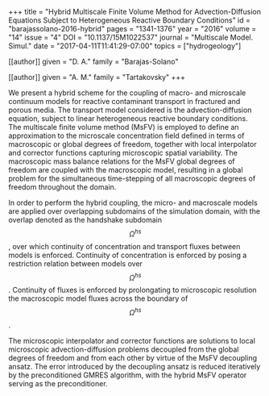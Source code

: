 +++
title   = "Hybrid Multiscale Finite Volume Method for Advection-Diffusion Equations Subject to Heterogeneous Reactive Boundary Conditions"
id      = "barajassolano-2016-hybrid"
pages   = "1341-1376"
year    = "2016"
volume  = "14"
issue   = "4"
DOI     = "10.1137/15M1022537"
journal = "Multiscale Model. Simul."
date    = "2017-04-11T11:41:29-07:00"
topics  = ["hydrogeology"]

[[author]]
	given = "D. A."
	family = "Barajas-Solano"

[[author]]
	given = "A. M."
	family = "Tartakovsky"
+++

We present a hybrid scheme for the coupling of macro- and microscale continuum models for reactive contaminant transport in fractured and porous media.  The transport model considered is the advection-diffusion equation, subject to linear heterogeneous reactive boundary conditions.  The multiscale finite volume method (MsFV) is employed to define an approximation to the microscale concentration field defined in terms of macroscopic or global degrees of freedom, together with local interpolator and corrector functions capturing microscopic spatial variability.  The macroscopic mass balance relations for the MsFV global degrees of freedom are coupled with the macroscopic model, resulting in a global problem for the simultaneous time-stepping of all macroscopic degrees of freedom throughout the domain.

In order to perform the hybrid coupling, the micro- and macroscale models are applied over overlapping subdomains of the simulation domain, with the overlap denoted as the handshake subdomain $$\Omega^{hs}$$, over which continuity of concentration and transport fluxes between models is enforced.  Continuity of concentration is enforced by posing a restriction relation between models over $$\Omega^{hs}$$.  Continuity of fluxes is enforced by prolongating to microscopic resolution the macroscopic model fluxes across the boundary of $$\Omega^{hs}$$.

The microscopic interpolator and corrector functions are solutions to local microscopic advection-diffusion problems decoupled from the global degrees of freedom and from each other by virtue of the MsFV decoupling ansatz.  The error introduced by the decoupling ansatz is reduced iteratively by the preconditioned GMRES algorithm, with the hybrid MsFV operator serving as the preconditioner.

